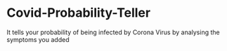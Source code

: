 # Covid-Probability-Teller
It tells your probability of being infected by Corona Virus by analysing the symptoms you added
